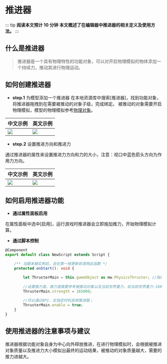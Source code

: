 # 推进器

::: tip **阅读本文预计 10 分钟**
**本文概述了在编辑器中推进器的相关定义及使用方法。**
:::

## 什么是推进器

> 推进器是一个具有物理特性的功能对象，可以对开启物理模拟的物体添加一个持续力，推动其进行物理运动。

## 如何创建推进器

- **step.1** 为模型添加一个推进器
在本地资源库中搜索[推进器]，找到功能对象，将推进器拖拽到在需要被推动的对象子级，完成绑定。
被推动的对象需要开启物理模拟，模型的物理模拟参考[物理对象](https://docs.ark.online/Physics/PhysicalObject.html)。

|中文示例|英文示例|
|-------|---------|
| ![](https://cdn.233xyx.com/online/9Pqxh8t6yBIG1712907026650.png)| ![](https://cdn.233xyx.com/online/ojq6IMfEDrnJ1712907046032.png) |


- **step.2** 设置推进方向和推进力

通过推进器的属性来设置推进力方向和力的大小，注意：视口中蓝色箭头方向为作用力方向。

|中文示例|英文示例|
|-------|---------|
| ![](https://cdn.233xyx.com/online/ivaXjElbXVor1712907057714.png)| ![](https://cdn.233xyx.com/online/dsaJwyyLWj9o1712907074613.png) |


## 如何启用推进器功能

* **通过属性面板启用**

在属性面板中选中[启用]，运行游戏时推进器会立即施加推力，开始物理模拟计算。

* **通过脚本控制**

```TypeScript
@Component
export default class NewScript extends Script {

    /** 当脚本被实例后，会在第一帧更新前调用此函数 */
    protected onStart(): void {

        let ThrusterMain = this.gameObject as mw.PhysicsThruster; //指定推进器功能对象
        
        //设置推力值，推力值需要参考被推动对象以及当前世界重力，如当前世界重力-1600，被推动对象质量1000，则推力需要大于(1600*1000)才可将其推离地面；
        ThrusterMain.strength = 165000; 
        
        //可以通过API，在指定时机启用推进器；
        ThrusterMain.enable = true; 
    }
}
```

## 使用推进器的注意事项与建议

推进器根据功能对象自身为中心向外释放推进，在进行物理模拟时，会根据被推进对象质量以及推进力大小模拟出最终的运动结果，被推动的对象质量越大，需要的推力进越大。
